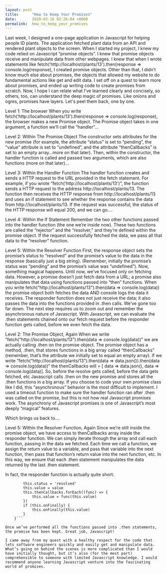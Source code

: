 ```yaml
---
layout: post
title:      "How to Keep Your Promises"
date:       2020-03-16 02:26:04 +0000
permalink:  how_to_keep_your_promises
---
```


Last week, I designed a one-page application in Javascript for helping people ID plants. The application fetched plant data from an API and rendered plant objects to the screen. When I started my project, I knew my code relied on Javascript “promise objects”. I knew that promise objects receive and manipulate data from other webpages. I knew that when I wrote statements like fetch(‘http://localhost/plants/13').then(response => console.log(response), I created promise objects. Other than that, I didn’t know much else about promises, the objects that allowed my website to do fundamental actions like get and edit data. I set off on a quest to learn more about promises, and ended up writing code to create promises from scratch. Now, I hope I can relate what I’ve learned clearly and concisely, so others, too, can understand the deep magic of promises. Like onions and ogres, promises have layers. Let's peel them back, one by one. 

Level 1: The browser
When you write fetch(‘http://localhost/plants/13').then(response => console.log(response), the browser makes a new Promise object. The Promise object takes in one argument, a function we’ll call the “handler”…

 Level 2: Within The Promise Object
The constructor sets attributes for the new promise (for example, the attribute “status” is set to “pending”, the “value” attribute is set to “undefined”, and the attribute “thenCallbacks” is set to an empty array…more on that later). Then, within the constructor, the handler function is called and passed two arguments, which are also functions (more on that later)…

Level 3: Within the Handler Function The handler function creates and sends a HTTP request to the URL provided in the fetch statement. For example, if you wrote “fetch(‘http://localhost/plants/13')", the function sends a HTTP request to the address http://localhost/plants/13. The function then receives the HTTP response from http://localhost/plants/13 and uses an if statement to see whether the response contains the data from http://localhost/plants/13. If the request was successful, the status of the HTTP response will equal 200, and we can go….

Level 4: Within the If Statement
Remember the two other functions passed into the handler function (the one we’re inside now). These two functions are called the “rejector” and the “resolver,” and they’re defined within the promise object. If the request successfully fetched the data, we pass all that data to the “resolver” function.

Level 5: Within the Resolver Function
First, the response object sets the promise’s status to “resolved” and the promise’s value to the data in the response (basically just a big string). (Remember, initially the promise’s status was “pending” and the promise’s value was “undefined”).
Now, something magical happens. Until now, we’ve focused only on fetching data. However, a promise doesn’t just fetch data from a URL; a promise also manipulates that data using functions passed into “then” functions. When you write fetch(“http://localhost/plants/13").then(data => console.log(data)) the promise object both fetches the data AND console logs the data it receives. The responder function does not just receive the data; it also passes the data into the functions provided in .then calls.
We’ve gone too far down. The next step requires us to zoom out and remember the asynchronous nature of Javascript. With Javascript, we can evaluate the .then statements chained onto our fetch request before the responder function gets called, before we even fetch the data.

Level 2: The Promise Object, Again 
When we write “fetch(“http://localhost/plants/13").then(data => console.log(data))” we are actually calling .then on the promise object. The promise object has a method, .then, that stores functions in a big array called “thenCallbacks” (remember, that’s the attribute we initially set to equal an empty array). If we write “fetch(“http://localhost/plants/13").then(data => data.json()).then(data => console.log(data))” the thenCallbacks will = [ data => data.json(), data => console.log(data)]. So, before the resolve gets called, before the data gets fetched, etc Javascript calls .then on the new promise and stores all the .then functions in a big array. If you choose to code your own promise class like I did, this “asynchronous” behavior is the most difficult to implement. I used a timeout function to make sure the handler function ran after .then was called on the promise, but this is not how real Javascript promises work. The asynchrony of Javascript promises is one of Javascript’s most deeply “magical” features.
	
Which brings us back to….

Level 5: Within the Resolver Function, Again
Since we’re still inside the promise object, we have access to thenCallbacks array inside the responder function. We can simply iterate through the array and call each function, passing in the data we fetched. Each time we call a function, we assign the return value to a variable, and pass that variable into the next function, then pass that function’s return value into the next function, etc. In this way, we ensure that each .then statement manipulates the data returned by the last .then statement.

In fact, the responder function is actually quite short: 
```resolver = (value) => {
		this.status = 'resolved'
		this.value = value
		this.thenCallbacks.forEach((func) => {
			this.value = func(this.value)
		})
		if (this.onFinally) {
			this.onFinally(this.value)
		}
	}```
	
Once we’ve performed all the functions passed into .then statements, the promise has been kept. Great job, Javascript!

I came away from my quest with a healthy respect for the code that lets software engineers quickly and easily get and manipulate data. What’s going on behind the scenes is more complicated than I would have initially thought, but it’s also (for the most part) comprehensible to someone with limited Javascript knowledge. I would recommend anyone learning Javascript venture into the fascinating world of promises.
